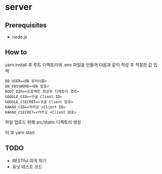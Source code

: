 # server

## Prerequisites
- node.js

## How to
yarn install 후 루트 디렉토리에 .env 파일을 만들어 다음과 같이 작성 후 적절한 값 입력

```
DB_USER=<DB 유저이름>
DB_PASSWORD=<DB 암호>
ROOT_DIR=<프로젝트 최상위 디렉토리 경로>
GOOGLE_CID=<구글 Client ID>
GOOGLE_CSECRET=<구글 Client 암호>
KAKAO_CID=<카카오 <Client ID>
KAKAO_CSECRET=<카카오 <Client 암호>
```

파일 업로드 위해 src/static 디렉토리 생성

이 후 yarn start

## TODO
- RESTful 하게 하기
- 유닛 테스트 코드